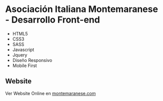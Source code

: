 # Asociación Italiana Montemaranese  - Desarrollo Front-end
- HTML5
- CSS3
- SASS
- Javascript
- Jquery
- Diseño Responsivo
- Mobile First

## Website
Ver Website Online en [montemaranese.com](http://montemaranese.com/)
